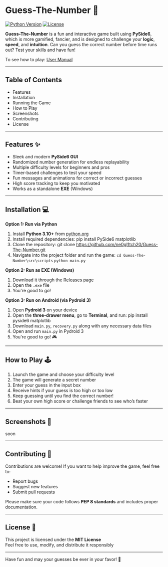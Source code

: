 # Guess-The-Number 🎯

[![Python Version](https://img.shields.io/badge/Python-3.10+-blue.svg)](https://www.python.org/)
[![License](https://img.shields.io/badge/License-MIT-green.svg)](LICENSE)

**Guess-The-Number** is a fun and interactive game built using **PySide6**, which is more gamified, fancier, and is designed to challenge your **logic**, **speed**, and **intuition**. Can you guess the correct number before time runs out? Test your skills and have fun!

To see how to play: [User Manual](https://github.com/ne0gl1tch20/Guess-The-Number/blob/main/UserManual.md)

---

## Table of Contents
- Features
- Installation
- Running the Game
- How to Play
- Screenshots
- Contributing
- License

---

## Features ✨
- Sleek and modern **PySide6 GUI**
- Randomized number generation for endless replayability
- Multiple difficulty levels for beginners and pros
- Timer-based challenges to test your speed
- Fun messages and animations for correct or incorrect guesses
- High score tracking to keep you motivated
- Works as a standalone **EXE** (Windows)

---

## Installation 💻
**Option 1: Run via Python**
1. Install **Python 3.10+** from [python.org](https://www.python.org/)
2. Install required dependencies:
   pip install PySide6 matplotlib
3. Clone the repository:
   git clone https://github.com/ne0gl1tch20/Guess-The-Number.git
4. Navigate into the project folder and run the game:
    ```cd Guess-The-Number\src\scripts```
   ```python main.py```

**Option 2: Run as EXE (Windows)**
1. Download it through the [Releases page](https://github.com/ne0gl1tch20/Guess-The-Number/releases)
2. Open the `.exe` file
3. You're good to go!

**Option 3: Run on Android (via Pydroid 3)**
1. Open **Pydroid 3** on your device
2. Open the **three-drawer menu**, go to **Terminal**, and run:
   pip install pyside6 matplotlib
3. Download `main.py`, `recovery.py` along with any necessary data files
4. Open and run `main.py` in Pydroid 3
5. You're good to go! 🎮

---

## How to Play 🕹️
1. Launch the game and choose your difficulty level
2. The game will generate a secret number
3. Enter your guess in the input box
4. Receive hints if your guess is too high or too low
5. Keep guessing until you find the correct number!
6. Beat your own high score or challenge friends to see who’s faster

---

## Screenshots 📸
soon

---

## Contributing 🤝
Contributions are welcome! If you want to help improve the game, feel free to:
- Report bugs
- Suggest new features
- Submit pull requests

Please make sure your code follows **PEP 8 standards** and includes proper documentation.

---

## License 📜
This project is licensed under the **MIT License**  
Feel free to use, modify, and distribute it responsibly

---

Have fun and may your guesses be ever in your favor! 🎉
